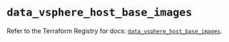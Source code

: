 # `data_vsphere_host_base_images`

Refer to the Terraform Registry for docs: [`data_vsphere_host_base_images`](https://registry.terraform.io/providers/hashicorp/vsphere/2.11.1/docs/data-sources/host_base_images).
